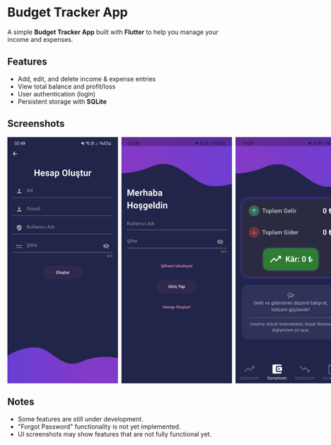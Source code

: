 # Budget Tracker App


A simple **Budget Tracker App** built with **Flutter** to help you manage your income and expenses.

## Features


- Add, edit, and delete income & expense entries
- View total balance and profit/loss
- User authentication (login)
- Persistent storage with **SQLite**


## Screenshots

<div style="display: flex; align-items: center;">
   <img src="https://github.com/TolgaAydac/budget_tracker/raw/main/gelir_gider/resimler/create_account.jpg" alt="Create Account" width="250">
   &nbsp;&nbsp;
   <img src="https://github.com/TolgaAydac/budget_tracker/raw/main/gelir_gider/resimler/login_page.jpg" alt="Login Page" width="250">
   &nbsp;&nbsp;
  <img src="https://github.com/TolgaAydac/budget_tracker/raw/main/gelir_gider/resimler/home_page.jpg" alt="Home Page" width="250">
</div>

## Notes
- Some features are still under development.
- "Forgot Password" functionality is not yet implemented.
- UI screenshots may show features that are not fully functional yet.




